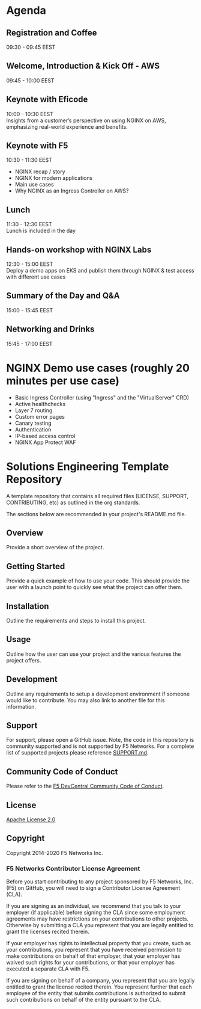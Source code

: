 # Agenda  

## Registration and Coffee  
09:30 - 09:45 EEST  

## Welcome, Introduction & Kick Off - AWS    
09:45 - 10:00 EEST  

## Keynote with Eficode  
10:00 - 10:30 EEST  
Insights from a customer’s perspective on using NGINX on AWS, emphasizing real-world experience and benefits.  

## Keynote with F5  
10:30 - 11:30 EEST  
- NGINX recap / story
- NGINX for modern applications
- Main use cases
- Why NGINX as an Ingress Controller on AWS?

## Lunch  
11:30 - 12:30 EEST  
Lunch is included in the day  

## Hands-on workshop with NGINX Labs  
12:30 - 15:00 EEST  
Deploy a demo apps on EKS and publish them through NGINX & test access with different use cases  

## Summary of the Day and Q&A  
15:00 - 15:45 EEST  

## Networking and Drinks  
15:45 - 17:00 EEST  

# NGINX Demo use cases (roughly 20 minutes per use case)
- Basic Ingress Controller (using "Ingress" and the "VirtualServer" CRD)
- Active healthchecks
- Layer 7 routing
- Custom error pages
- Canary testing
- Authentication
- IP-based access control
- NGINX App Protect WAF

# Solutions Engineering Template Repository

A template repository that contains all required files (LICENSE, SUPPORT, CONTRIBUTING, etc) as outlined in the org standards.  

The sections below are recommended in your project's README.md file.

## Overview

Provide a short overview of the project.

## Getting Started

Provide a quick example of how to use your code.  This should provide the user with a launch point to quickly see what the project can offer them.

## Installation

Outline the requirements and steps to install this project.

## Usage

Outline how the user can use your project and the various features the project offers.

## Development

Outline any requirements to setup a development environment if someone would like to contribute.  You may also link to another file for this information.

## Support

For support, please open a GitHub issue.  Note, the code in this repository is community supported and is not supported by F5 Networks.  For a complete list of supported projects please reference [SUPPORT.md](SUPPORT.md).

## Community Code of Conduct

Please refer to the [F5 DevCentral Community Code of Conduct](code_of_conduct.md).

## License

[Apache License 2.0](LICENSE)

## Copyright

Copyright 2014-2020 F5 Networks Inc.

### F5 Networks Contributor License Agreement

Before you start contributing to any project sponsored by F5 Networks, Inc. (F5) on GitHub, you will need to sign a Contributor License Agreement (CLA).

If you are signing as an individual, we recommend that you talk to your employer (if applicable) before signing the CLA since some employment agreements may have restrictions on your contributions to other projects.
Otherwise by submitting a CLA you represent that you are legally entitled to grant the licenses recited therein.

If your employer has rights to intellectual property that you create, such as your contributions, you represent that you have received permission to make contributions on behalf of that employer, that your employer has waived such rights for your contributions, or that your employer has executed a separate CLA with F5.

If you are signing on behalf of a company, you represent that you are legally entitled to grant the license recited therein.
You represent further that each employee of the entity that submits contributions is authorized to submit such contributions on behalf of the entity pursuant to the CLA.
